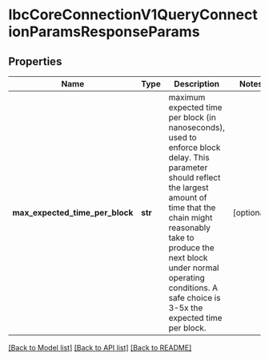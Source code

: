 # IbcCoreConnectionV1QueryConnectionParamsResponseParams

## Properties
Name | Type | Description | Notes
------------ | ------------- | ------------- | -------------
**max_expected_time_per_block** | **str** | maximum expected time per block (in nanoseconds), used to enforce block delay. This parameter should reflect the largest amount of time that the chain might reasonably take to produce the next block under normal operating conditions. A safe choice is 3-5x the expected time per block. | [optional] 

[[Back to Model list]](../README.md#documentation-for-models) [[Back to API list]](../README.md#documentation-for-api-endpoints) [[Back to README]](../README.md)

